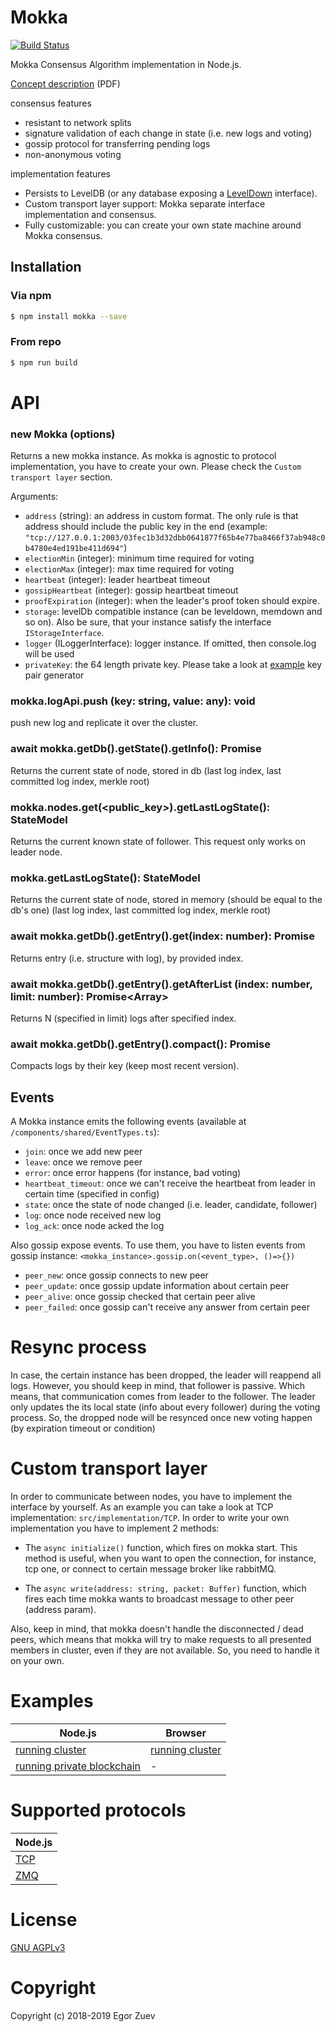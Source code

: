 # Mokka

 [![Build Status](https://travis-ci.org/ega-forever/mokka.svg?branch=master)](https://travis-ci.org/ega-forever/mokka) 

Mokka Consensus Algorithm implementation in Node.js.

[Concept description](https://arxiv.org/ftp/arxiv/papers/1901/1901.08435.pdf) (PDF)

consensus features
* resistant to network splits
* signature validation of each change in state (i.e. new logs and voting)
* gossip protocol for transferring pending logs
* non-anonymous voting

implementation features
* Persists to LevelDB (or any database exposing a [LevelDown](https://github.com/level/leveldown) interface).
* Custom transport layer support: Mokka separate interface implementation and consensus.
* Fully customizable: you can create your own state machine around Mokka consensus.

## Installation

### Via npm
```bash
$ npm install mokka --save
```

### From repo
```bash
$ npm run build
```

# API

### new Mokka (options)

Returns a new mokka instance. As mokka is agnostic to protocol implementation, 
you have to create your own.
Please check the ``Custom transport layer`` section.

Arguments:

* `address` (string):  an address in custom format. The only rule is that address should include the public key in the end
 (example: `"tcp://127.0.0.1:2003/03fec1b3d32dbb0641877f65b4e77ba8466f37ab948c0b4780e4ed191be411d694"`)
* `electionMin` (integer): minimum time required for voting
* `electionMax` (integer): max time required for voting
* `heartbeat` (integer): leader heartbeat timeout
* `gossipHeartbeat` (integer): gossip heartbeat timeout
* `proofExpiration` (integer): when the leader's proof token should expire.
* `storage`: levelDb compatible instance (can be leveldown, memdown and so on). Also be sure, that your instance satisfy the interface ```IStorageInterface```. 
* `logger` (ILoggerInterface): logger instance. If omitted, then console.log will be used
* `privateKey`: the 64 length private key. Please take a look at [example](examples/node/decentralized-ganache/src/gen_keys.ts) key pair generator

### mokka.logApi.push (key: string, value: any): void

push new log and replicate it over the cluster.

### await mokka.getDb().getState().getInfo(): Promise<StateModel>

Returns the current state of node, stored in db (last log index, last committed log index, merkle root)

### mokka.nodes.get(<public_key>).getLastLogState(): StateModel

Returns the current known state of follower. This request only works on leader node. 

### mokka.getLastLogState(): StateModel

Returns the current state of node, stored in memory (should be equal to the db's one) (last log index, last committed log index, merkle root)

### await mokka.getDb().getEntry().get(index: number): Promise<EntryModel>

Returns entry (i.e. structure with log), by provided index.

### await mokka.getDb().getEntry().getAfterList (index: number, limit: number): Promise<Array<EntryModel>>

Returns N (specified in limit) logs after specified index.

### await mokka.getDb().getEntry().compact(): Promise<void>

Compacts logs by their key (keep most recent version).


## Events

A Mokka instance emits the following events (available at ``/components/shared/EventTypes.ts``):

* `join`: once we add new peer
* `leave`: once we remove peer
* `error`: once error happens (for instance, bad voting)
* `heartbeat_timeout`: once we can't receive the heartbeat from leader in certain time (specified in config)
* `state`: once the state of node changed (i.e. leader, candidate, follower)
* `log`: once node received new log
* `log_ack`: once node acked the log

Also gossip expose events. To use them, you have to listen events from gossip instance:
`<mokka_instance>.gossip.on(<event_type>, ()=>{})`

* `peer_new`: once gossip connects to new peer
* `peer_update`: once gossip update information about certain peer
* `peer_alive`: once gossip checked that certain peer alive
* `peer_failed`: once gossip can't receive any answer from certain peer

# Resync process

In case, the certain instance has been dropped, the leader will reappend all logs. However, you should keep in mind, that follower is passive. 
Which means, that communication comes from leader to the follower. 
The leader only updates the its local state (info about every follower) during the voting process. 
So, the dropped node will be resynced once new voting happen (by expiration timeout or condition)

# Custom transport layer

In order to communicate between nodes, you have to implement the interface by yourself. As an example you can take a look at TCP implementation: ```src/implementation/TCP```.
 In order to write your own implementation you have to implement 2 methods:
 
* The ```async initialize()``` function, which fires on mokka start. This method is useful, when you want to open the connection, for instance, tcp one, or connect to certain message broker like rabbitMQ.

* The ```async write(address: string, packet: Buffer)``` function, which fires each time mokka wants to broadcast message to other peer (address param).

Also, keep in mind, that mokka doesn't handle the disconnected / dead peers, which means that mokka will try to make requests to all presented members in cluster, 
even if they are not available. So, you need to handle it on your own.

# Examples

| Node.js | Browser |
| --- | --- |
| [running cluster](examples/node/cluster/README.md) | [running cluster](examples/node/cluster/README.md) |
| [running private blockchain](examples/node/decentralized-ganache/README.md) | -

# Supported protocols


| Node.js | 
| --- | 
| [TCP](src/implementation/TCP.ts) | 
| [ZMQ](src/implementation/ZMQ.ts) | 


# License

[GNU AGPLv3](LICENSE)

# Copyright

Copyright (c) 2018-2019 Egor Zuev